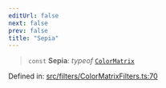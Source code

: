 ```yaml
---
editUrl: false
next: false
prev: false
title: "Sepia"
---
```


> `const` **Sepia**: *typeof* [`ColorMatrix`](/api/fabric/namespaces/filters/classes/colormatrix/)

Defined in: [src/filters/ColorMatrixFilters.ts:70](https://github.com/fabricjs/fabric.js/blob/fea1b29b7495d9634e300bd4bfa43de097745805/src/filters/ColorMatrixFilters.ts#L70)
